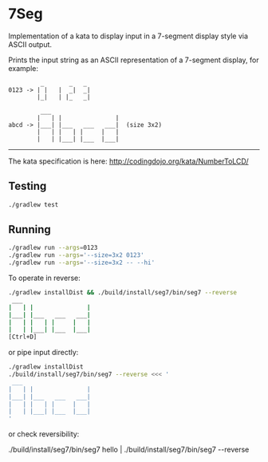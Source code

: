 # 7Seg

Implementation of a kata to display input in a 7-segment display style via ASCII output.

Prints the input string as an ASCII representation of a 7-segment display, for example:

```
         _       _   _
0123 -> | |   |  _|  _|
        |_|   | |_   _|

         ___
        |   | |               |
abcd -> |___| |___   ___   ___|  (size 3x2)
        |   | |   | |     |   |
        |   | |___| |___  |___|
```

---

The kata specification is here: http://codingdojo.org/kata/NumberToLCD/

## Testing

```sh
./gradlew test
```

## Running

```sh
./gradlew run --args=0123
./gradlew run --args='--size=3x2 0123'
./gradlew run --args='--size=3x2 -- --hi'
```

To operate in reverse:

```sh
./gradlew installDist && ./build/install/seg7/bin/seg7 --reverse
 ___
|   | |               |
|___| |___   ___   ___|
|   | |   | |     |   |
|   | |___| |___  |___|
[Ctrl+D]
```

or pipe input directly:

```sh
./gradlew installDist
./build/install/seg7/bin/seg7 --reverse <<< '
 ___
|   | |               |
|___| |___   ___   ___|
|   | |   | |     |   |
|   | |___| |___  |___|
'
```

or check reversibility:

./build/install/seg7/bin/seg7 hello | ./build/install/seg7/bin/seg7 --reverse
